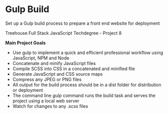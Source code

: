 # Gulp Build
Set up a Gulp build process to prepare a front end website for deployment

Treehouse Full Stack JavaScript Techdegree - Project 8

**Main Project Goals**
- Use gulp to implement a quick and efficient professional workflow using JavaScript, NPM and Node
- Concatenate and minify JavaScript files
- Compile SCSS into CSS in a concatenated and minified file
- Generate JavaScript and CSS source maps
- Compress any JPEG or PNG files
- All output for the build process should be in a dist folder for distribution or deployment
- The command line *gulp* command runs the build task and serves the project using a local web server
- Watch for changes to any .scss files